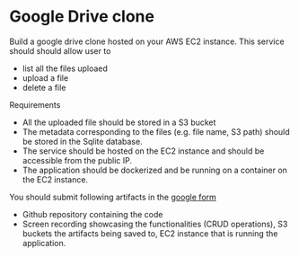 # Google Drive clone 

Build a google drive clone hosted on your AWS EC2 instance. This service should should allow user to 
- list all the files uploaed 
- upload a file 
- delete a file 

Requirements 
- All the uploaded file should be stored in a S3 bucket 
- The metadata corresponding to the files (e.g. file name, S3 path) should be stored in the Sqlite database. 
- The service should be hosted on the EC2 instance  and should be accessible from the public IP. 
- The application should be dockerized and be running on a container on the EC2 instance.

You should submit following artifacts in the [google form](https://forms.gle/yaQjnWWYXVX83e3p8) 
- Github repository containing the code 
- Screen recording showcasing the functionalities (CRUD operations), S3 buckets the artifacts being saved to, EC2 instance that is running the application. 

